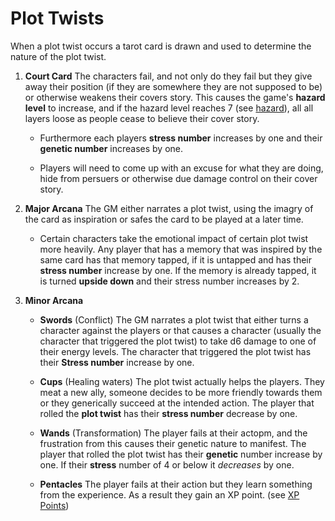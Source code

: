 # Plot Twists

When a plot twist occurs a tarot card is drawn and used to determine the nature of the plot twist.

1. **Court Card** The characters fail, and not only do they fail but they give away their position (if they are somewhere they are not supposed to be) or otherwise weakens their covers story.  This causes the game's **hazard level** to increase, and if the hazard level reaches 7 (see [hazard](hazard.md)), all all layers loose as people cease to believe their cover story.  

    - Furthermore each players **stress number** increases by one and their **genetic number** increases by one.

    - Players will need to come up with an excuse for what they are doing, hide from persuers or otherwise due damage control on their cover story.

2. **Major Arcana** The GM either narrates a plot twist, using the imagry of the card as inspiration or safes the card to be played at a later time.

    - Certain characters take the emotional impact of certain plot twist more heavily.  Any player that has a memory that was inspired by the same card has that memory tapped, if it is untapped and has their **stress number** increase by one.  If the memory is already tapped, it is turned **upside down** and their stress number increases by 2.

3. **Minor Arcana**
    - **Swords** (Conflict) The GM narrates a plot twist that either turns a character against the players or that causes a character (usually the character that triggered the plot twist) to take d6 damage to one of their energy levels.  The character that triggered the plot twist has their **Stress number** increase by one.

    - **Cups** (Healing waters) The plot twist actually helps the players.  They meat a new ally, someone decides to be more friendly towards them or they generically succeed at the intended action.  The player that rolled the **plot twist** has their **stress number** decrease by one.

    - **Wands** (Transformation) The player fails at their actopm, and the frustration from this causes their genetic nature to manifest.  The player that rolled the plot twist has their **genetic** number increase by one.  If their **stress** number of 4 or below it *decreases* by one.

    - **Pentacles**  The player fails at their action but they learn something from the experience.  As a result they gain an XP point.  (see [XP Points](xpPoints.md))
